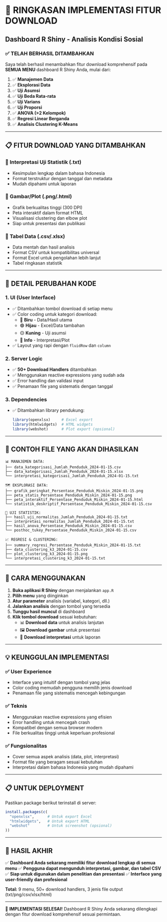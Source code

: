# 🎉 RINGKASAN IMPLEMENTASI FITUR DOWNLOAD
## Dashboard R Shiny - Analisis Kondisi Sosial

### ✅ **TELAH BERHASIL DITAMBAHKAN**

Saya telah berhasil menambahkan fitur download komprehensif pada **SEMUA MENU** dashboard R Shiny Anda, mulai dari:

1. ✅ **Manajemen Data**
2. ✅ **Eksplorasi Data** 
3. ✅ **Uji Asumsi**
4. ✅ **Uji Beda Rata-rata**
5. ✅ **Uji Varians**
6. ✅ **Uji Proporsi**
7. ✅ **ANOVA (>2 Kelompok)**
8. ✅ **Regresi Linear Berganda**
9. ✅ **Analisis Clustering K-Means**

---

## 📋 **FITUR DOWNLOAD YANG DITAMBAHKAN**

### 🔹 **Interpretasi Uji Statistik** (.txt)
- Kesimpulan lengkap dalam bahasa Indonesia
- Format terstruktur dengan tanggal dan metadata
- Mudah dipahami untuk laporan

### 🔹 **Gambar/Plot** (.png/.html)
- Grafik berkualitas tinggi (300 DPI)
- Peta interaktif dalam format HTML
- Visualisasi clustering dan elbow plot
- Siap untuk presentasi dan publikasi

### 🔹 **Tabel Data** (.csv/.xlsx)
- Data mentah dan hasil analisis
- Format CSV untuk kompatibilitas universal
- Format Excel untuk pengolahan lebih lanjut
- Tabel ringkasan statistik

---

## 🎯 **DETAIL PERUBAHAN KODE**

### **1. UI (User Interface)**
- ✅ Ditambahkan tombol download di setiap menu
- ✅ Color coding untuk kategori download:
  - 🔵 **Biru** - Data/Hasil utama
  - 🟢 **Hijau** - Excel/Data tambahan  
  - 🟡 **Kuning** - Uji asumsi
  - 🔵 **Info** - Interpretasi/Plot
- ✅ Layout yang rapi dengan `fluidRow` dan `column`

### **2. Server Logic**
- ✅ **50+ Download Handlers** ditambahkan
- ✅ Menggunakan reactive expressions yang sudah ada
- ✅ Error handling dan validasi input
- ✅ Penamaan file yang sistematis dengan tanggal

### **3. Dependencies**
- ✅ Ditambahkan library pendukung:
  ```r
  library(openxlsx)     # Excel export
  library(htmlwidgets)  # HTML widgets
  library(webshot)      # Plot export (opsional)
  ```

---

## 📁 **CONTOH FILE YANG AKAN DIHASILKAN**

```
📊 MANAJEMEN DATA:
├── data_kategorisasi_Jumlah_Penduduk_2024-01-15.csv
├── data_kategorisasi_Jumlah_Penduduk_2024-01-15.xlsx
└── interpretasi_kategorisasi_Jumlah_Penduduk_2024-01-15.txt

🗺️ EKSPLORASI DATA:
├── grafik_peringkat_Persentase_Penduduk_Miskin_2024-01-15.png
├── peta_statis_Persentase_Penduduk_Miskin_2024-01-15.png
├── peta_interaktif_Persentase_Penduduk_Miskin_2024-01-15.html
└── statistik_deskriptif_Persentase_Penduduk_Miskin_2024-01-15.csv

🧪 UJI STATISTIK:
├── hasil_uji_normalitas_Jumlah_Penduduk_2024-01-15.txt
├── interpretasi_normalitas_Jumlah_Penduduk_2024-01-15.txt
├── hasil_anova_Persentase_Penduduk_Miskin_2024-01-15.csv
└── posthoc_tukey_Persentase_Penduduk_Miskin_2024-01-15.csv

📈 REGRESI & CLUSTERING:
├── summary_regresi_Persentase_Penduduk_Miskin_2024-01-15.txt
├── data_clustering_k3_2024-01-15.csv
├── plot_clustering_k3_2024-01-15.png
└── interpretasi_clustering_k3_2024-01-15.txt
```

---

## 🚀 **CARA MENGGUNAKAN**

1. **Buka aplikasi R Shiny** dengan menjalankan `app.R`
2. **Pilih menu** yang diinginkan
3. **Atur parameter** analisis (variabel, kategori, dll.)
4. **Jalankan analisis** dengan tombol yang tersedia
5. **Tunggu hasil muncul** di dashboard
6. **Klik tombol download** sesuai kebutuhan:
   - 📊 **Download data** untuk analisis lanjutan
   - 🖼️ **Download gambar** untuk presentasi
   - 📝 **Download interpretasi** untuk laporan

---

## 💡 **KEUNGGULAN IMPLEMENTASI**

### ✅ **User Experience**
- Interface yang intuitif dengan tombol yang jelas
- Color coding memudah pengguna memilih jenis download
- Penamaan file yang sistematis mencegah kebingungan

### ✅ **Teknis**
- Menggunakan reactive expressions yang efisien
- Error handling untuk mencegah crash
- Kompatibel dengan semua browser modern
- File berkualitas tinggi untuk keperluan profesional

### ✅ **Fungsionalitas**
- Cover semua aspek analisis (data, plot, interpretasi)
- Format file yang beragam sesuai kebutuhan
- Interpretasi dalam bahasa Indonesia yang mudah dipahami

---

## 📋 **UNTUK DEPLOYMENT**

Pastikan package berikut terinstall di server:
```r
install.packages(c(
  "openxlsx",      # Untuk export Excel
  "htmlwidgets",   # Untuk export HTML
  "webshot"        # Untuk screenshot (opsional)
))
```

---

## 🎯 **HASIL AKHIR**

✅ **Dashboard Anda sekarang memiliki fitur download lengkap di semua menu**
✅ **Pengguna dapat mengunduh interpretasi, gambar, dan tabel CSV**
✅ **Siap untuk digunakan dalam penelitian dan presentasi**
✅ **Interface yang user-friendly dan profesional**

**Total:** 9 menu, 50+ download handlers, 3 jenis file output (txt/png/csv/xlsx/html)

---

🎉 **IMPLEMENTASI SELESAI!** 
Dashboard R Shiny Anda sekarang dilengkapi dengan fitur download komprehensif sesuai permintaan.